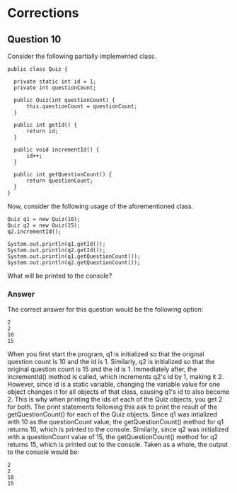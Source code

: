 # Corrections
## Question 10
Consider the following partially implemented class.

    public class Quiz {

      private static int id = 1;
      private int questionCount;

      public Quiz(int questionCount) {
          this.questionCount = questionCount;
      }

      public int getId() {
          return id;
      }

      public void incrementId() {
          id++;
      }

      public int getQuestionCount() {
          return questionCount;
      }
    }
Now, consider the following usage of the aforementioned class.

    Quiz q1 = new Quiz(10);
    Quiz q2 = new Quiz(15);
    q2.incrementId();
    
    System.out.println(q1.getId());
    System.out.println(q2.getId());
    System.out.println(q1.getQuestionCount());
    System.out.println(q2.getQuestionCount());
What will be printed to the console?

### Answer
The correct answer for this question would be the following option:

    2
    2
    10
    15
When you first start the program, q1 is initialized so that the original question count is 10 and the id is 1. Similarly, q2 is initialized so that the original question count is 15 and the id is 1. Immediately after, the incrementId() method is called, which increments q2's id by 1, making it 2. However, since id is a static variable, changing the variable value for one object changes it for all objects of that class, causing q1's id to also become 2. This is why when printing the ids of each of the Quiz objects, you get 2 for both. The print statements following this ask to print the result of the getQuestionCount() for each of the Quiz objects. Since q1 was intialized with 10 as the questionCount value, the getQuestionCount() method for q1 returns 10, which is printed to the console. Similarly, since q2 was initialized with a questionCount value of 15, the getQuestionCount() method for q2 returns 15, which is printed out to the console. Taken as a whole, the output to the console would be:

    2
    2
    10
    15
